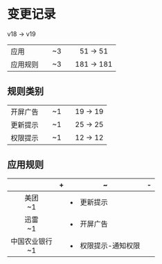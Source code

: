 # 变更记录

v18 -> v19

||||||
|-|:-:|:-:|:-:|:-:|
|应用||~3||51 -> 51|
|应用规则||~3||181 -> 181|

## 规则类别

||||||
|-|:-:|:-:|:-:|:-:|
|开屏广告||~1||19 -> 19|
|更新提示||~1||25 -> 25|
|权限提示||~1||12 -> 12|

## 应用规则

||+|~|-|
|:-:|-|-|-|
|美团<br>~1||<li>更新提示||
|迅雷<br>~1||<li>开屏广告||
|中国农业银行<br>~1||<li>权限提示-通知权限||
